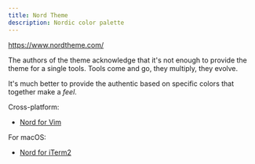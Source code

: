 ```yaml
---
title: Nord Theme
description: Nordic color palette
---
```


https://www.nordtheme.com/

The authors of the theme acknowledge that it's not enough to provide the theme for a single tools.
Tools come and go, they multiply, they evolve.

It's much better to provide the authentic based on specific colors that together make a _feel_.

Cross-platform:

- [Nord for Vim](https://www.nordtheme.com/ports/vim)

For macOS:

- [Nord for iTerm2](https://github.com/nordtheme/iterm2)

